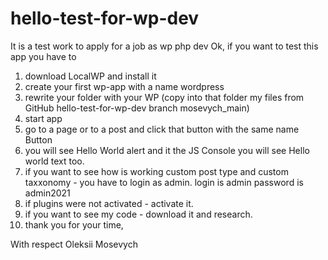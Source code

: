 # hello-test-for-wp-dev
It is a test work to apply for a job as wp php dev
Ok, if you want to test this app you have to
1. download LocalWP and install it
2. create your first wp-app with a name wordpress
3. rewrite your folder with your WP (copy into that folder my files from GitHub hello-test-for-wp-dev branch mosevych_main)
4. start app
5. go to a page or to a post and click that button with the same name Button
6. you will see Hello World alert and it the JS Console you will see Hello world text too.
7. if you want to see how is working custom post type and custom taxxonomy - you have to login as admin. login is admin password is admin2021
8. if plugins were not activated - activate it.
9. if you want to see my code - download it and research.
10. thank you for your time,

With respect 
Oleksii Mosevych

